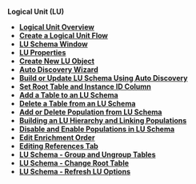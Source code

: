 
<strong>Logical Unit (LU)<strong>
<ul>
      <li><a href="/articles/03_logical_units/01_LU_overview.md">Logical Unit Overview</a></li>
      <li><a href="/articles/03_logical_units/02_create_a_logical_unit_flow.md">Create a Logical Unit Flow</li>
<li><a href="/articles/03_logical_units/03_LU_schema_window.md">LU Schema Window</li>
<li><a href="/articles/03_logical_units/04_LU_properties.md">LU Properties</a></li>
<li><a href="/articles/03_logical_units/05_create_a_new_LU_object.md">Create New LU Object</a></li>
<li><a href="/articles/03_logical_units/06_auto_discovery_wizard.md">Auto Discovery Wizard</a></li>
<li><a href="/articles/03_logical_units/07_build__or_update_an_LU_schema.md">Build or Update LU Schema Using Auto Discovery</a></li>
<li><a href="/articles/03_logical_units/08_define_root_table_and_instance_ID_LU_schema.md">Set Root Table and Instance ID Column</a></li>
<li><a href="/articles/03_logical_units/09_add_table_to_a_schema.md">Add a Table to an LU Schema</a></li>
<li><a href="/articles/03_logical_units/10_delete_table_from_a_schema.md">Delete a Table from an LU Schema</a></li>
<li><a href="/articles/03_logical_units/11_add_delete_table_population.md">Add or Delete Population from LU Schema</a></li>
<li><a href="/articles/03_logical_units/12_LU_hierarchy_and_linking_table_population.md">Building an LU Hierarchy and Linking Populations</a></li>
<li><a href="/articles/03_logical_units/13_disable_enable_populations_in_schema.md">Disable and Enable Populations in LU Schema</a></li>
<li><a href="/articles/03_logical_units/14_edit%20enrichment%20order.md">Edit Enrichment Order</a></li>
<li><a href="/articles/03_logical_units/15_LU_schema_edit_reference_tab.md">Editing References Tab</a></li>
<li><a href="/articles/03_logical_units/16_LU_schema_group_and_ungroup_tables.md">LU Schema - Group and Ungroup Tables</a></li>
<li><a href="/articles/03_logical_units/17_LU_schema_change_root_table.md">LU Schema - Change Root Table</a></li>
<li><a href="/articles/03_logical_units/18_LU_schema_refresh_LU_options.md">LU Schema - Refresh LU Options</a></li>
</ul>







